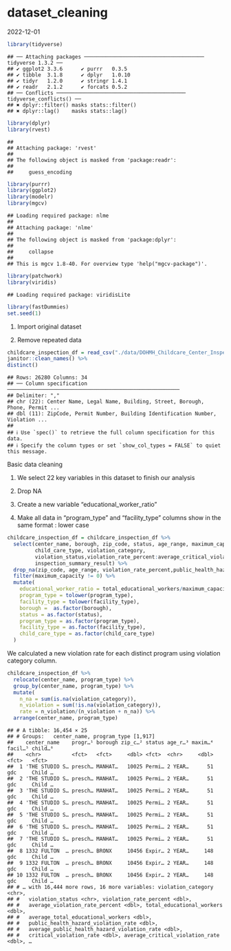 dataset_cleaning
================
2022-12-01

``` r
library(tidyverse)
```

    ## ── Attaching packages ─────────────────────────────────────── tidyverse 1.3.2 ──
    ## ✔ ggplot2 3.3.6      ✔ purrr   0.3.5 
    ## ✔ tibble  3.1.8      ✔ dplyr   1.0.10
    ## ✔ tidyr   1.2.0      ✔ stringr 1.4.1 
    ## ✔ readr   2.1.2      ✔ forcats 0.5.2 
    ## ── Conflicts ────────────────────────────────────────── tidyverse_conflicts() ──
    ## ✖ dplyr::filter() masks stats::filter()
    ## ✖ dplyr::lag()    masks stats::lag()

``` r
library(dplyr)
library(rvest)
```

    ## 
    ## Attaching package: 'rvest'
    ## 
    ## The following object is masked from 'package:readr':
    ## 
    ##     guess_encoding

``` r
library(purrr)
library(ggplot2)
library(modelr)
library(mgcv)
```

    ## Loading required package: nlme
    ## 
    ## Attaching package: 'nlme'
    ## 
    ## The following object is masked from 'package:dplyr':
    ## 
    ##     collapse
    ## 
    ## This is mgcv 1.8-40. For overview type 'help("mgcv-package")'.

``` r
library(patchwork)
library(viridis)
```

    ## Loading required package: viridisLite

``` r
library(fastDummies)
set.seed(1)
```

1.  Import original dataset

2.  Remove repeated data

``` r
childcare_inspection_df = read_csv("./data/DOHMH_Childcare_Center_Inspections.csv") %>% 
janitor::clean_names() %>% 
distinct()
```

    ## Rows: 26280 Columns: 34
    ## ── Column specification ────────────────────────────────────────────────────────
    ## Delimiter: ","
    ## chr (22): Center Name, Legal Name, Building, Street, Borough, Phone, Permit ...
    ## dbl (11): ZipCode, Permit Number, Building Identification Number, Violation ...
    ## 
    ## ℹ Use `spec()` to retrieve the full column specification for this data.
    ## ℹ Specify the column types or set `show_col_types = FALSE` to quiet this message.

Basic data cleaning

1.  We select 22 key variables in this dataset to finish our analysis

2.  Drop NA

3.  Create a new variable “educational_worker_ratio”

4.  Make all data in “program_type” and “facility_type” columns show in
    the same format : lower case

``` r
childcare_inspection_df = childcare_inspection_df %>% 
  select(center_name, borough, zip_code, status, age_range, maximum_capacity,program_type, facility_type, 
         child_care_type, violation_category,
         violation_status,violation_rate_percent:average_critical_violation_rate,regulation_summary,
         inspection_summary_result) %>%
  drop_na(zip_code, age_range, violation_rate_percent,public_health_hazard_violation_rate, critical_violation_rate) %>% 
  filter(maximum_capacity != 0) %>% 
  mutate(
    educational_worker_ratio = total_educational_workers/maximum_capacity,
    program_type = tolower(program_type),
    facility_type = tolower(facility_type),
    borough =  as.factor(borough),
    status = as.factor(status),
    program_type = as.factor(program_type),
    facility_type = as.factor(facility_type),
    child_care_type = as.factor(child_care_type)
  ) 
```

We calculated a new violation rate for each distinct program using
violation category column.

``` r
childcare_inspection_df %>% 
  relocate(center_name, program_type) %>% 
  group_by(center_name, program_type) %>% 
  mutate(
    n_na = sum(is.na(violation_category)), 
    n_violation = sum(!is.na(violation_category)), 
    rate = n_violation/(n_violation + n_na)) %>% 
  arrange(center_name, program_type)
```

    ## # A tibble: 16,454 × 25
    ## # Groups:   center_name, program_type [1,917]
    ##    center_name    progr…¹ borough zip_c…² status age_r…³ maxim…⁴ facil…⁵ child…⁶
    ##    <chr>          <fct>   <fct>     <dbl> <fct>  <chr>     <dbl> <fct>   <fct>  
    ##  1 'THE STUDIO S… presch… MANHAT…   10025 Permi… 2 YEAR…      51 gdc     Child …
    ##  2 'THE STUDIO S… presch… MANHAT…   10025 Permi… 2 YEAR…      51 gdc     Child …
    ##  3 'THE STUDIO S… presch… MANHAT…   10025 Permi… 2 YEAR…      51 gdc     Child …
    ##  4 'THE STUDIO S… presch… MANHAT…   10025 Permi… 2 YEAR…      51 gdc     Child …
    ##  5 'THE STUDIO S… presch… MANHAT…   10025 Permi… 2 YEAR…      51 gdc     Child …
    ##  6 'THE STUDIO S… presch… MANHAT…   10025 Permi… 2 YEAR…      51 gdc     Child …
    ##  7 'THE STUDIO S… presch… MANHAT…   10025 Permi… 2 YEAR…      51 gdc     Child …
    ##  8 1332 FULTON  … presch… BRONX     10456 Expir… 2 YEAR…     148 gdc     Child …
    ##  9 1332 FULTON  … presch… BRONX     10456 Expir… 2 YEAR…     148 gdc     Child …
    ## 10 1332 FULTON  … presch… BRONX     10456 Expir… 2 YEAR…     148 gdc     Child …
    ## # … with 16,444 more rows, 16 more variables: violation_category <chr>,
    ## #   violation_status <chr>, violation_rate_percent <dbl>,
    ## #   average_violation_rate_percent <dbl>, total_educational_workers <dbl>,
    ## #   average_total_educational_workers <dbl>,
    ## #   public_health_hazard_violation_rate <dbl>,
    ## #   average_public_health_hazard_violation_rate <dbl>,
    ## #   critical_violation_rate <dbl>, average_critical_violation_rate <dbl>, …
